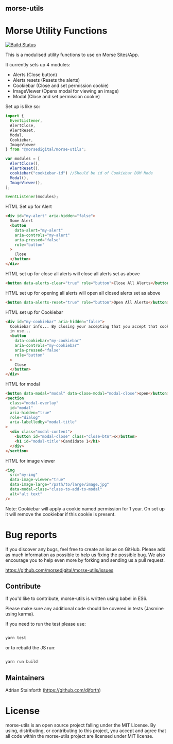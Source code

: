 ## morse-utils

# Morse Utility Functions

[![Build Status](https://semaphoreci.com/api/v1/djforth/morse-utils/branches/master/badge.svg)](https://semaphoreci.com/djforth/morse-utils)

This is a modulised utility functions to use on Morse Sites/App.

It currently sets up 4 modules:

- Alerts (Close button)
- Alerts resets (Resets the alerts)
- Cookiebar (Close and set permission cookie)
- ImageViewer (Opens modal for viewing an image)
- Modal (Close and set permission cookie)

Set up is like so:

```javascript
import {
  EventListener,
  AlertClose,
  AlertReset,
  Modal,
  Cookiebar,
  ImageViewer
} from "@morsedigital/morse-utils";

var modules = [
  AlertClose(),
  AlertReset(),
  cookiebar("cookiebar-id") //Should be id of Cookiebar DOM Node
  Modal(),
  ImageViewer(),
];

EventListener(modules);
```

HTML Set up for Alert

```html
<div id="my-alert" aria-hidden="false">
  Some Alert
  <button
    data-alert="my-alert"
    aria-controls="my-alert"
    aria-pressed="false"
    role="button"
  >
    Close
  </button>
</div>
```

HTML set up for close all alerts will close all alerts set as above

```html
<button data-alerts-clear="true" role="button">Close All Alerts</button>
```

HTML set up for opening all alerts will open all closed alerts set as above

```html
<button data-alerts-reset="true" role="button">Open All Alerts</button>
```

HTML set up for Cookiebar

```html
<div id="my-cookiebar" aria-hidden="false">
  Cookiebar info... By closing your accepting that you accept that cookies are
  in use...
  <button
    data-cookiebar="my-cookiebar"
    aria-controls="my-cookiebar"
    aria-pressed="false"
    role="button"
  >
    Close
  </button>
</div>
```

HTML for modal

```html
<button data-modal="modal" data-close-modal="modal-close">open</button>
<section
  class="modal-overlay"
  id="modal"
  aria-hidden="true"
  role="dialog"
  aria-labelledby="modal-title"
>
  <div class="modal-content">
    <button id="modal-close" class="close-btn">x</button>
    <h1 id="modal-title">Candidate 1</h1>
  </div>
</section>
```

HTML for image viewer

```html
<img
  src="my-img"
  data-image-viewer="true"
  data-image-large="/path/to/large/image.jpg"
  data-modal-class="class-to-add-to-modal"
  alt="alt text"
/>
```

Note: Cookiebar will apply a cookie named permission for 1 year. On set up it will remove the cookiebar if this cookie is present.

# Bug reports

If you discover any bugs, feel free to create an issue on GitHub. Please add as much information as possible to help us fixing the possible bug. We also encourage you to help even more by forking and sending us a pull request.

https://github.com/morsedigital/morse-utils/issues

## Contribute

If you'd like to contribute, morse-utils is written using babel in ES6.

Please make sure any additional code should be covered in tests (Jasmine using karma).

If you need to run the test please use:

```bash

yarn test

```

or to rebuild the JS run:

```bash

yarn run build

```

## Maintainers

Adrian Stainforth (https://github.com/djforth)

# License

morse-utils is an open source project falling under the MIT License. By using, distributing, or contributing to this project, you accept and agree that all code within the morse-utils project are licensed under MIT license.
